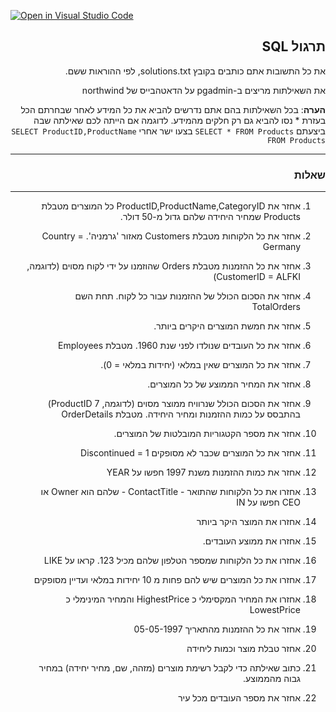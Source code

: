 [![Open in Visual Studio Code](https://classroom.github.com/assets/open-in-vscode-718a45dd9cf7e7f842a935f5ebbe5719a5e09af4491e668f4dbf3b35d5cca122.svg)](https://classroom.github.com/online_ide?assignment_repo_id=11824361&assignment_repo_type=AssignmentRepo)
<div dir="rtl">

## תרגול SQL

את כל התשובות אתם כותבים בקובץ solutions.txt, לפי ההוראות ששם.

את השאילתות מריצים ב-pgadmin על הדאטהבייס של northwind

**הערה**: בכל השאילתות בהם אתם נדרשים להביא את כל המידע לאחר שבחרתם הכל בעזרת * נסו להביא גם רק חלקים מהמידע. 
לדוגמה אם הייתה לכם שאילתה שבה ביצעתם `SELECT * FROM Products`
בצעו ישר אחרי `SELECT ProductID,ProductName FROM Products`

---
### שאלות
---
1. אחזר את ProductID,ProductName,CategoryID כל המוצרים מטבלת Products שמחיר היחידה שלהם גדול מ-50 דולר.
   

2. אחזר את כל הלקוחות מטבלת Customers מאזור 'גרמניה'. Country = Germany
3. אחזר את כל ההזמנות מטבלת Orders שהוזמנו על ידי לקוח מסוים (לדוגמה, CustomerID = ALFKI)
4. אחזר את הסכום הכולל של ההזמנות עבור כל לקוח. תחת השם TotalOrders
5. אחזר את חמשת המוצרים היקרים ביותר.
6. אחזר את כל העובדים שנולדו לפני שנת 1960. מטבלת Employees
7. אחזר את כל המוצרים שאין במלאי (יחידות במלאי = 0).
8. אחזר את המחיר הממוצע של כל המוצרים.
9.  אחזר את הסכום הכולל שנרוויח ממוצר מסוים (לדוגמה, ProductID 7) בהתבסס על כמות ההזמנות ומחיר היחידה. מטבלת OrderDetails
10. אחזר את מספר הקטגוריות המובלטות של המוצרים.
11. אחזר את כל המוצרים שכבר לא מסופקים Discontinued = 1
12. אחזר את כמות ההזמנות משנת 1997 חפשו על YEAR
13. אחזרו את כל הלקוחות שהתואר - ContactTitle - שלהם הוא Owner או CEO חפשו על IN
14. אחזרו את המוצר היקר ביותר 
15. אחזרו את ממוצע העובדים.
16. אחזרו את כל הלקוחות שמספר הטלפון שלהם מכיל 123. קראו על LIKE
17. אחזרו את כל המוצרים שיש להם פחות מ 10 יחידות במלאי ועדיין מסופקים
18. אחזרו את המחיר המקסימלי כ HighestPrice והמחיר המינימלי כ LowestPrice 
19. אחזר את כל ההזמנות מהתאריך 05-05-1997
20. אחזר טבלת מוצר וכמות ליחידה
21. כתוב שאילתה כדי לקבל רשימת מוצרים (מזהה, שם, מחיר יחידה) במחיר גבוה מהממוצע.
22. אחזר את מספר העובדים מכל עיר
</div>